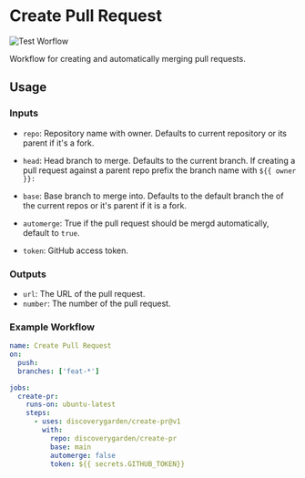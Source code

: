 # Create Pull Request
![Test Worflow](https://github.com/discoverygarden/create-pr/actions/workflows/test.yml/badge.svg)

Workflow for creating and automatically merging pull requests.

## Usage

### Inputs

- `repo`: Repository name with owner. Defaults to current repository or its parent if it's a fork.
- `head`: Head branch to merge. Defaults to the current branch. If creating a pull request against a parent repo prefix the branch name with `${{ owner }}:`
- `base`: Base branch to merge into. Defaults to the default branch the of the current repos or it's parent if it is a fork. 

- `automerge`: True if the pull request should be mergd automatically, default to `true`.
- `token`: GitHub access token.

### Outputs

- `url`: The URL of the pull request.
- `number`: The number of the pull request.

### Example Workflow

```yaml
name: Create Pull Request
on:
  push:
  branches: ['feat-*']

jobs:
  create-pr:
    runs-on: ubuntu-latest
    steps:
      - uses: discoverygarden/create-pr@v1
        with:
          repo: discoverygarden/create-pr
          base: main
          automerge: false
          token: ${{ secrets.GITHUB_TOKEN}}
```
